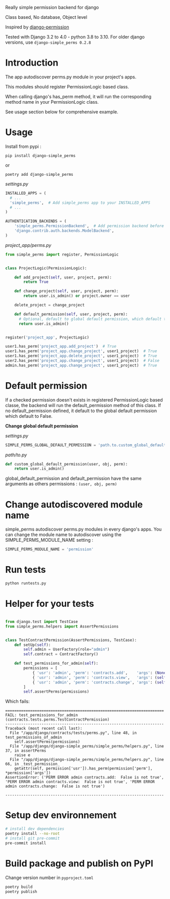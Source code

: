 Really simple permission backend for django

Class based, No database, Object level

Inspired by [django-permission](https://github.com/lambdalisue/django-permission)

Tested with Django 3.2 to 4.0 - python 3.8 to 3.10.
For older django versions, use `django-simple_perms 0.2.8`

# Introduction

The app autodiscover perms.py module in your project's apps.

This modules should register PermissionLogic based class.

When calling django's has_perm method, it will run the corresponding method name in your PermissionLogic class.

See usage section below for comprehensive example.

# Usage

Install from pypi :

```
pip install django-simple_perms
```
or
```
poetry add django-simple_perms
```

_settings.py_

```python
INSTALLED_APPS = (
  # ...
  'simple_perms',  # Add simple_perms app to your INSTALLED_APPS
  # ...
)

AUTHENTICATION_BACKENDS = (
    'simple_perms.PermissionBackend',  # Add permission backend before django's one
    'django.contrib.auth.backends.ModelBackend',
)
```

_project_app/perms.py_

```python
from simple_perms import register, PermissionLogic


class ProjectLogic(PermissionLogic):

    def add_project(self, user, project, perm):
        return True

    def change_project(self, user, project, perm):
        return user.is_admin() or project.owner == user

    delete_project = change_project

    def default_permission(self, user, project, perm):
      # Optional, default to global default permission, which default to False
      return user.is_admin()


register('project_app', ProjectLogic)
```

```python
user1.has_perm('project_app.add_project')  # True
user1.has_perm('project_app.change_project', user1_project)  # True
user1.has_perm('project_app.delete_project', user1_project)  # True
user2.has_perm('project_app.change_project', user1_project)  # False
admin.has_perm('project_app.change_project', user1_project)  # True
```

# Default permission

If a checked permission doesn't exists in registered PermissionLogic based classe, the backend will run the default_permission method of this class. If no default_permission defined, it default to the global default permission which default to False.

**Change global default permission**

_settings.py_

```python
SIMPLE_PERMS_GLOBAL_DEFAULT_PERMISSION = 'path.to.custom_global_default_permission'
```

_path/to.py_

```python
def custom_global_default_permission(user, obj, perm):
    return user.is_admin()
```

global_default_permission and default_permission have the same arguments as others permissions : `(user, obj, perm)`

# Change autodiscovered module name

simple_perms autodiscover perms.py modules in every django's apps. You can change the module name to autodiscover using the SIMPLE_PERMS_MODULE_NAME setting :

```python
SIMPLE_PERMS_MODULE_NAME = 'permission'
```

# Run tests

```bash
python runtests.py
```

# Helper for your tests

```python

from django.test import TestCase
from simple_perms.helpers import AssertPermissions


class TestContractPermission(AssertPermissions, TestCase):
    def setUp(self):
        self.admin = UserFactory(role="admin")
        self.contract = ContractFactory()

    def test_permissions_for_admin(self):
        permissions = [
            { 'usr': 'admin', 'perm': 'contracts.add',    'args': (None,),           'result': True, },
            { 'usr': 'admin', 'perm': 'contracts.view',   'args': (self.contract, ), 'result': True, },
            { 'usr': 'admin', 'perm': 'contracts.change', 'args': (self.contract, ), 'result': True, },
        ]
        self.assertPerms(permissions)
```

Which fails:

```text
======================================================================
FAIL: test_permissions_for_admin (contracts.tests.perms.TestContractPermission)
----------------------------------------------------------------------
Traceback (most recent call last):
  File "/app/django/contracts/tests/perms.py", line 48, in test_permissions_of_admin
    self.assertPerms(permissions)
  File "/app/django/django-simple_perms/simple_perms/helpers.py", line 37, in assertPerms
    raise e
  File "/app/django/django-simple_perms/simple_perms/helpers.py", line 66, in _test_permission_
    getattr(self, permission['usr']).has_perm(permission['perm'], *permission['args'])
AssertionError: ('PERM ERROR admin contracts.add:  False is not true', 'PERM ERROR admin contracts.view:  False is not true', 'PERM ERROR admin contracts.change:  False is not true')

----------------------------------------------------------------------
```

# Setup dev environnement

```bash
# install dev dependencies
poetry install --no-root
# install git pre-commit
pre-commit install
```

# Build package and publish on PyPI

Change version number in `pyproject.toml`

```sh
poetry build
poetry publish
```
